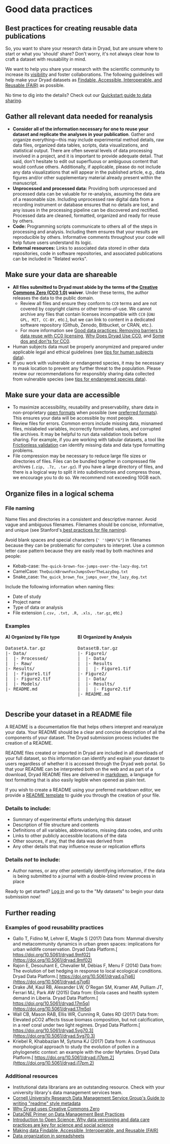 <h1>Good data practices</h1>

## Best practices for creating reusable data publications

So, you want to share your research data in Dryad, but are unsure where to start or what you 'should' share? Don't worry, it's not always clear how to craft a dataset with reusability in mind.

We want to help you share your research with the scientific community to increase its [visibility](https://peerj.com/articles/175/) and foster collaborations. The following guidelines will help make your Dryad datasets as [Findable, Accessible, Interoperable, and Reusable (FAIR)](https://www.force11.org/group/fairgroup/fairprinciples) as possible.

No time to dig into the details? Check out our [Quickstart guide to data sharing](https://datadryad.org/docs/QuickstartGuideToDataSharing.pdf).

## Gather all relevant data needed for reanalysis

* **Consider all of the information necessary for one to reuse your dataset and replicate the analyses in your publication**. Gather and organize everything—this may include experimental method details, raw data files, organized data tables, scripts, data visualizations, and statistical output. There are often several levels of data processing involved in a project, and it is important to provide adequate detail. That said, don't hesitate to edit out superfluous or ambiguous content that would confuse others.
Additionally, if applicable, please do not include any data visualizations that will appear in the published article, e.g., data figures and/or other supplementary material already present within the manuscript.
* **Unprocessed and processed data:** Providing both unprocessed and processed data can be valuable for re-analysis, assuming the data are of a reasonable size. Including unprocessed raw digital data from a recording instrument or database ensures that no details are lost, and any issues in the processing pipeline can be discovered and rectified. Processed data are cleaned, formatted, organized and ready for reuse by others.
* **Code:** Programming scripts communicate to others all of the steps in processing and analysis. Including them ensures that your results are reproducible by others. Informative comments throughout your code will help future users understand its logic.
* **External resources:** Links to associated data stored in other data repositories, code in software repositories, and associated publications can be included in "Related works".


## Make sure your data are shareable

* **All files submitted to Dryad must abide by the terms of the [Creative Commons Zero (CC0 1.0)](https://creativecommons.org/publicdomain/zero/1.0/) waiver**. Under these terms, the author releases the data to the public domain.
    * Review all files and ensure they conform to `CC0` terms and are not covered by copyright claims or other terms-of-use. We cannot archive any files that contain licenses incompatible with `CC0` (`GNU GPL, MIT, CC-BY,` etc.), but we can link to content in a dedicated software repository (Github, Zenodo, Bitbucket, or CRAN, etc.).
    * For more information see [Good data practices: Removing barriers to data reuse with CC0 licensing](https://blog.datadryad.org/2023/05/30/good-data-practices-removing-barriers-to-data-reuse-with-cc0-licensing/), [Why Does Dryad Use CC0](https://blog.datadryad.org/2011/10/05/why-does-dryad-use-cc0/), and [Some dos and don'ts for CC0](https://blog.datadryad.org/2017/09/11/some-dos-and-donts-for-cc0/).
* Human subjects data must be properly anonymized and prepared under applicable legal and ethical guidelines (see [tips for human subjects data](/docs/HumanSubjectsData.pdf)).
* If you work with vulnerable or endangered species, it may be necessary to mask location to prevent any further threat to the population. Please review our recommendations for responsibly sharing data collected from vulnerable species (see [tips for endangered species data](/docs/EndangeredSpeciesData.pdf)).


## Make sure your data are accessible

* To maximize accessibility, reusability and preservability, share data in non-proprietary [open formats](https://en.wikipedia.org/wiki/Open_format) when possible (see [preferred formats](/stash/requirements#preferred-file-formats)). This ensures your data will be accessible by most people.
* Review files for errors. Common errors include missing data, misnamed files, mislabeled variables, incorrectly formatted values, and corrupted file archives. It may be helpful to run data validation tools before sharing. For example, if you are working with tabular datasets, a tool like [Frictionless validation](https://framework.frictionlessdata.io/) can identify missing data and data type formatting problems.
* File compression may be necessary to reduce large file sizes or directories of files. Files can be bundled together in compressed file archives (`.zip, .7z, .tar.gz`). If you have a large directory of files, and there is a logical way to split it into subdirectories and compress those, we encourage you to do so. We recommend not exceeding 10GB each.


## Organize files in a logical schema

### File naming

Name files and directories in a consistent and descriptive manner. Avoid vague and ambiguous filenames. Filenames should be concise, informative, and unique (see Stanford's[ best practices for file naming](https://guides.library.stanford.edu/data-best-practices)).

Avoid blank spaces and special characters (`' '!@#$%^&"`) in filenames because they can be problematic for computers to interpret. Use a common letter case pattern because they are easily read by both machines and people:

* Kebab-case: `The-quick-brown-fox-jumps-over-the-lazy-dog.txt`
* CamelCase: `TheQuickBrownFoxJumpsOverTheLazyDog.txt`
* Snake_case: `The_quick_brown_fox_jumps_over_the_lazy_dog.txt`

Include the following information when naming files:

* Date of study
* Project name
* Type of data or analysis
* File extension (`.csv, .txt, .R, .xls, .tar.gz`, etc.)


### Examples

<div style="display: flex; align-items: flex-start; justify-content: flex-start; flex-wrap: wrap;">
<div style="margin-right: 4em;">
<h4 style="margin-top: 0;">A) Organized by File type</h4>
<pre>
DatasetA.tar.gz
|- Data/
|  |- Processed/
|  |- Raw/
|- Results/
|  |- Figure1.tif
|  |- Figure2.tif
|  |- Models/
|- README.md
</pre>
</div>
<div>
<h4 style="margin-top: 0;">B) Organized by Analysis</h4>
<pre>
DatasetB.tar.gz
|- Figure1/
|  |- Data/
|  |- Results
|  |  |- Figure1.tif
|- Figure2/
|  |- Data/
|  |- Results/
|  |  |- Figure2.tif
|- README.md
</pre>
</div>
</div>


## Describe your dataset in a README file

A README is a documentation file that helps others interpret and reanalyze your data. Your README should be a clear and concise description of all the components of your dataset. The Dryad submission process includes the creation of a README.

README files created or imported in Dryad are included in all downloads of your full dataset, so this information can identify and explain your dataset to users regardless of whether it is accessed through the Dryad web portal. So that your README can be interpreted both on the web and as part of a download, Dryad README files are delivered in [markdown](https://www.markdownguide.org/), a language for text formatting that is also easily legible when opened as plain text.

If you wish to create a README using your preferred markdown editor, we provide a [README template](/docs/README.md) to guide you through the creation of your file.


### Details to include:

* Summary of experimental efforts underlying this dataset
* Description of file structure and contents
* Definitions of all variables, abbreviations, missing data codes, and units
* Links to other publicly accessible locations of the data
* Other sources, if any, that the data was derived from
* Any other details that may influence reuse or replication efforts


### Details *not* to include: 

* Author names, or any other potentially identifying information, if the data is being submitted to a journal with a double-blind review process in place


Ready to get started? [Log in](/stash/sessions/choose_login) and go to the "My datasets" to begin your data submission now!


## Further reading

### Examples of good reusability practices

* Gallo T, Fidino M, Lehrer E, Magle S (2017) Data from: Mammal diversity and metacommunity dynamics in urban green spaces: implications for urban wildlife conservation. Dryad Data Platform.[ https://doi.org/10.5061/dryad.9mf02](https://doi.org/10.5061/dryad.9mf02)
* Rajon E, Desouhant E, Chevalier M, Débias F, Menu F (2014) Data from: The evolution of bet hedging in response to local ecological conditions. Dryad Data Platform.[ https://doi.org/10.5061/dryad.g7jq6](https://doi.org/10.5061/dryad.g7jq6)
* Drake JM, Kaul RB, Alexander LW, O'Regan SM, Kramer AM, Pulliam JT, Ferrari MJ, Park AW (2015) Data from: Ebola cases and health system demand in Liberia. Dryad Data Platform.[ https://doi.org/10.5061/dryad.17m5q](https://doi.org/10.5061/dryad.17m5q)
* Wall CB, Mason RAB, Ellis WR, Cunning R, Gates RD (2017) Data from: Elevated pCO2 affects tissue biomass composition, but not calcification, in a reef coral under two light regimes. Dryad Data Platform.[ https://doi.org/10.5061/dryad.5vg70.3](https://doi.org/10.5061/dryad.5vg70.3)
* Kriebel R, Khabbazian M, Sytsma KJ (2017) Data from: A continuous morphological approach to study the evolution of pollen in a phylogenetic context: an example with the order Myrtales. Dryad Data Platform.[ https://doi.org/10.5061/dryad.j17pm.2](https://doi.org/10.5061/dryad.j17pm.2)


### Additional resources

* Institutional data librarians are an outstanding resource. Check with your university library's data management services team.
* [Cornell University Research Data Management Service Group's Guide to writing "readme" style metadata](https://data.research.cornell.edu/content/readme)
* [Why Dryad uses Creative Commons Zero](https://blog.datadryad.org/2011/10/05/why-does-dryad-use-cc0/)
* [DataONE Primer on Data Management Best Practices](https://www.dataone.org/sites/all/documents/DataONE_BP_Primer_020212.pdf)
* [Introduction to Open Science: Why data versioning and data care practices are key for science and social science](http://blogs.lse.ac.uk/impactofsocialsciences/2015/02/09/data-versioning-open-science/)
* [Making data Findable, Accessible, Interoperable, and Reusable (FAIR)](https://www.force11.org/group/fairgroup/fairprinciples)
* [Data organization in spreadsheets](http://www.tandfonline.com/doi/full/10.1080/00031305.2017.1375989)
